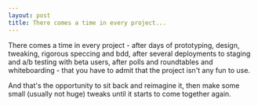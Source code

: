```yaml
---
layout: post
title: There comes a time in every project...
---
```


There comes a time in every project - after days of prototyping, design, tweaking, rigorous speccing and bdd, after several deployments to staging and a/b testing with beta users, after polls and roundtables and whiteboarding - that you have to admit that the project isn't any fun to use. 

And that's the opportunity to sit back and reimagine it, then make some small (usually not huge) tweaks until it starts to come together again.